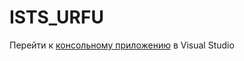 # ISTS_URFU

Перейти к [консольному приложению][1] в Visual Studio


[1]: https://github.com/KatyBeard/ISTS_URFU/tree/main/DLL/VS_DZ_1/VS_Console/x64/Debug  "VS_Console"
